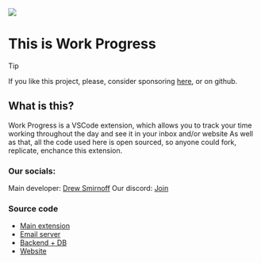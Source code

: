
<img src = "https://camo.githubusercontent.com/1601b19daa5ef8a8f7d7c4f1cfc2517e475354aa88e8b6001171fb9e31abc929/68747470733a2f2f692e696d6775722e636f6d2f6c716e4c75726c2e706e67">

# This is Work Progress



> [!TIP]
> If you like this project, please, consider sponsoring [here](vswork-progress.vercel.app/support.html), or on github.


## What is this?
Work Progress is a VSCode extension, which allows you to track your time working throughout the day and see it in your inbox and/or website
As well as that, all the code used here is open sourced, so anyone could fork, replicate, enchance this extension.

### Our socials:
Main developer: [Drew Smirnoff](https://linktr.ee/andrinoff)
Our discord: [Join](https://discord.gg/ef6HR6BW7C)

### Source code

- [Main extension](https://github.com/andrinoff/work-progress)
- [Email server](https://github.com/andrinoff/server_work_progress)
- [Backend + DB](https://github.com/andrinoff/work-progress-backend)
- [Website](https://github.com/andrinoff/work-progress-web)
